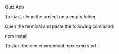 Quiz App

To start, clone the project on a empty folder.

Open the terminal and paste the following command:

npm install

To start the dev environment:
npx expo start
